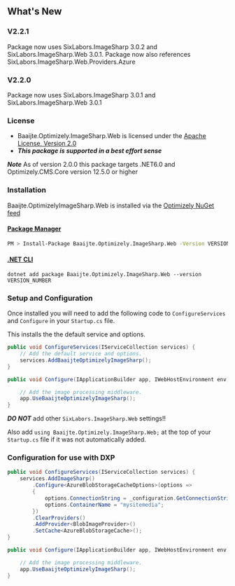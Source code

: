 ## What's New

### V2.2.1
Package now uses SixLabors.ImageSharp 3.0.2 and SixLabors.ImageSharp.Web 3.0.1.
Package now also references SixLabors.ImageSharp.Web.Providers.Azure

### V2.2.0
Package now uses SixLabors.ImageSharp 3.0.1 and SixLabors.ImageSharp.Web 3.0.1

### License
  
- Baaijte.Optimizely.ImageSharp.Web is licensed under the [Apache License, Version 2.0](https://opensource.org/licenses/Apache-2.0)  
- ***This package is supported in a best effort sense***

 ***Note*** 
 As of version 2.0.0 this package targets .NET6.0 and Optimizely.CMS.Core version 12.5.0 or higher

### Installation
  
Baaijte.OptimizelyImageSharp.Web is installed via the [Optimizely NuGet feed](https://nuget.optimizely.com/package/?id=Baaijte.Optimizely.ImageSharp.Web) 

#### [Package Manager](#tab/tabid-1)

```bash
PM > Install-Package Baaijte.Optimizely.ImageSharp.Web -Version VERSION_NUMBER
```

#### [.NET CLI](#tab/tabid-2)

```
dotnet add package Baaijte.Optimizely.ImageSharp.Web --version VERSION_NUMBER
```

### Setup and Configuration
Once installed you will need to add the following code  to `ConfigureServices` and `Configure` in your `Startup.cs` file.

This installs the the default service and options.

``` c#
public void ConfigureServices(IServiceCollection services) {
    // Add the default service and options.
    services.AddBaaijteOptimizelyImageSharp();
}

public void Configure(IApplicationBuilder app, IWebHostEnvironment env) {

    // Add the image processing middleware.
    app.UseBaaijteOptimizelyImageSharp();
}
```
***DO NOT*** add other `SixLabors.ImageSharp.Web` settings!!

Also add `using Baaijte.Optimizely.ImageSharp.Web;` at the top of your `Startup.cs` file if it was not automatically added.

### Configuration for use with DXP
``` c#
public void ConfigureServices(IServiceCollection services) {
    services.AddImageSharp()
        .Configure<AzureBlobStorageCacheOptions>(options =>
        {
            options.ConnectionString = _configuration.GetConnectionString("EPiServerAzureBlobs");
            options.ContainerName = "mysitemedia";
        })
        .ClearProviders()
        .AddProvider<BlobImageProvider>()
        .SetCache<AzureBlobStorageCache>();
}

public void Configure(IApplicationBuilder app, IWebHostEnvironment env) {

    // Add the image processing middleware.
    app.UseBaaijteOptimizelyImageSharp();
}
```
